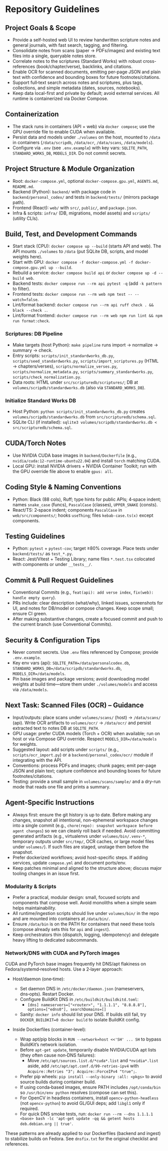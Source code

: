 # Repository Guidelines

## Project Goals & Scope
- Provide a self-hosted web UI to review handwritten scripture notes and general journals, with fast search, tagging, and filtering.
- Consolidate notes from scans (paper → PDFs/images) and existing text files into a single, queryable notes store.
- Correlate notes to the scriptures (Standard Works) with robust cross-references (book/chapter/verse), backlinks, and citations.
- Enable OCR for scanned documents, emitting per-page JSON and plain text with confidence and bounding boxes for future footnotes/citations.
- Support full‑text search across notes and scriptures, plus tags, collections, and simple metadata (dates, sources, notebooks).
- Keep data local-first and private by default; avoid external services. All runtime is containerized via Docker Compose.

## Containerization
- The stack runs in containers (API + web) via `docker compose`; use the GPU override file to enable CUDA when available.
- Persist data and models under `./volumes` on the host, mounted to `/data` in containers (`/data/scripdb`, `/data/ocr`, `/data/scans`, `/data/models`).
- Configure via `.env` (see `.env.example`) with key vars: `SQLITE_PATH`, `STANDARD_WORKS_DB`, `MODELS_DIR`. Do not commit secrets.

## Project Structure & Module Organization
- Root: `docker-compose.yml`, optional `docker-compose.gpu.yml`, `AGENTS.md`, `README.md`.
- Backend (Python): `backend/` with package code in `backend/personal_codex/` and tests in `backend/tests/` (mirrors package path).
- Frontend (React): `web/` with `src/`, `public/`, and `package.json`.
- Infra & scripts: `infra/` (DB, migrations, model assets) and `scripts/` (utility CLIs).

## Build, Test, and Development Commands
- Start stack (CPU): `docker compose up --build` (starts API and web). The API mounts `./volumes` to `/data` (put SQLite DB, scripts, and model weights here).
- Start with GPU: `docker compose -f docker-compose.yml -f docker-compose.gpu.yml up --build`.
- Rebuild a service: `docker compose build api` or `docker compose up -d --build web`.
- Backend tests: `docker compose run --rm api pytest -q` (add `-k pattern` to filter).
- Frontend tests: `docker compose run --rm web npm test -- --watch=false`.
- Lint/format backend: `docker compose run --rm api ruff check . && black --check .`.
- Lint/format frontend: `docker compose run --rm web npm run lint && npm run format:check`.

### Scriptures: DB Pipeline
- Make targets (host Python): `make pipeline` runs import → normalize → summary → check.
- Entry scripts: `scripts/init_standardworks_db.py`, `scripts/seed_standardworks.py`, `scripts/import_scriptures.py` (HTML → chapters/verses), `scripts/normalize_verses.py`, `scripts/normalize_metadata.py`, `scripts/summary_standardworks.py`, `scripts/check_normalization.py`.
- Data roots: HTML under `src/scripturedb/scriptures/`; DB at `volumes/scripdb/standardworks.db` (also via `STANDARD_WORKS_DB`).

### Initialize Standard Works DB
- Host Python: `python scripts/init_standardworks_db.py` creates `volumes/scripdb/standardworks.db` from `src/scripturedb/schema.sql`.
- SQLite CLI (if installed): `sqlite3 volumes/scripdb/standardworks.db < src/scripturedb/schema.sql`.

## CUDA/Torch Notes
- Use NVIDIA CUDA base images in `backend/Dockerfile` (e.g., `nvidia/cuda:12-runtime-ubuntu22.04`) and install `torch` matching CUDA.
- Local GPU: install NVIDIA drivers + NVIDIA Container Toolkit; run with the GPU override file above to enable `gpus: all`.

## Coding Style & Naming Conventions
- Python: Black (88 cols), Ruff; type hints for public APIs; 4‑space indent; names `snake_case` (funcs), `PascalCase` (classes), `UPPER_SNAKE` (consts).
- React/TS: 2‑space indent; components `PascalCase` in `web/src/components/`; hooks `useThing`; files `kebab-case.ts(x)` except components.

## Testing Guidelines
- Python: `pytest` + `pytest-cov`; target ≥80% coverage. Place tests under `backend/tests/` as `test_*.py`.
- React: Jest/Vitest + Testing Library; name files `*.test.tsx` colocated with components or under `__tests__/`.

## Commit & Pull Request Guidelines
- Conventional Commits (e.g., `feat(api): add verse index`, `fix(web): handle empty query`).
- PRs include: clear description (what/why), linked issues, screenshots for UI, and notes for DB/model or compose changes. Keep scope small; ensure CI green.
- After making substantive changes, create a focused commit and push to the current branch (use Conventional Commits).

## Security & Configuration Tips
- Never commit secrets. Use `.env` files referenced by Compose; provide `.env.example`.
- Key env vars (api): `SQLITE_PATH=/data/personalcodex.db`, `STANDARD_WORKS_DB=/data/scripdb/standardworks.db`, `MODELS_DIR=/data/models`.
- Pin base images and package versions; avoid downloading model weights at build time—store them under `./volumes/models` and access via `/data/models`.

## Next Task: Scanned Files (OCR) – Guidance
- Input/outputs: place scans under `volumes/scans/` (host) → `/data/scans/` (api). Write OCR artifacts to `volumes/ocr/` → `/data/ocr/` and persist extracted text to notes DB at `SQLITE_PATH`.
- GPU usage: prefer CUDA models (Torch + OCR) when available; run on host or via Compose GPU override. Respect `MODELS_DIR=/data/models` for weights.
- Suggested layout: add scripts under `scripts/` (e.g., `scripts/ocr_import.py`) or a `backend/personal_codex/ocr/` module if integrating with the API.
- Conventions: process PDFs and images; chunk pages; emit per-page JSON and plain text; capture confidence and bounding boxes for future footnotes/citations.
- Testing: provide a small sample in `volumes/scans/sample/` and a dry-run mode that reads one file and prints a summary.

## Agent-Specific Instructions
- Always first: ensure the git history is up to date. Before making any changes, snapshot all intentional, non-ephemeral workspace changes into a single commit (e.g., `chore(repo): snapshot workspace before agent changes`) so we can cleanly roll back if needed. Avoid committing generated artifacts (e.g., virtualenvs under `volumes/bin/.venv-*`, temporary outputs under `src/tmp/`, OCR caches, or large model files under `volumes/`). If such files are staged, unstage them before the snapshot.
- Prefer dockerized workflows; avoid host-specific steps. If adding services, update `compose.yml` and document ports/env.
- Keep patches minimal and aligned to the structure above; discuss major tooling changes in an issue first.

### Modularity & Scripts
- Prefer a practical, modular design: small, focused scripts and components that compose well. Avoid monoliths when a simple seam helps maintainability.
- All runtime/ingestion scripts should live under `volumes/bin/` in the repo and are mounted into containers at `/data/bin/`.
- Ensure `/data/bin` is on the PATH for containers that need these tools (compose already sets this for `api` and `ingest`).
- Keep orchestrators thin (dispatch, logging, idempotency) and delegate heavy lifting to dedicated subcommands.

### Network/DNS with CUDA and PyTorch images
CUDA and PyTorch base images frequently hit DNS/apt flakiness on Fedora/systemd‑resolved hosts. Use a 2‑layer approach:

- Host/daemon (one‑time):
  - Set daemon DNS in `/etc/docker/daemon.json` (nameservers, dns‑opts). Restart Docker.
  - Configure BuildKit DNS in `/etc/buildkit/buildkitd.toml`:
    - `[dns] nameservers=["<router>", "1.1.1.1", "8.8.8.8"], options=["edns0"], searchDomains=[]`
  - Sanity: `docker info` should list your DNS. If builds still fail, try `DOCKER_BUILDKIT=0 docker build` to isolate BuildKit config.

- Inside Dockerfiles (container‑level):
  - Wrap apt/pip blocks in `RUN --network=host <<'SH' ... SH` to bypass BuildKit’s network isolation.
  - Before `apt-get update`, temporarily disable NVIDIA/CUDA apt lists (they often cause non‑DNS failures):
    - Move `/etc/apt/sources.list.d/*cuda*.list` and `*nvidia*.list` aside, add `/etc/apt/apt.conf.d/99-retries-ipv4` with `Acquire::Retries "3"; Acquire::ForceIPv4 "true";`.
  - Prefer pip wheels: `pip install --only-binary :all: <pkgs>` to avoid source builds during container build.
  - If using conda‑based images, ensure PATH includes `/opt/conda/bin` so `/usr/bin/env python` resolves (compose can set this).
  - For OpenCV in headless containers, install `opencv-python-headless` (not `opencv-python`) to avoid GL/GUI deps; add `libgl1` only if required.
  - For quick DNS smoke tests, run: `docker run --rm --dns 1.1.1.1 <base> bash -lc 'apt-get update -qq && getent hosts deb.debian.org || true'`.

These patterns are already applied to our Dockerfiles (backend and ingest) to stabilize builds on Fedora. See `dnsfix.txt` for the original checklist and references.
